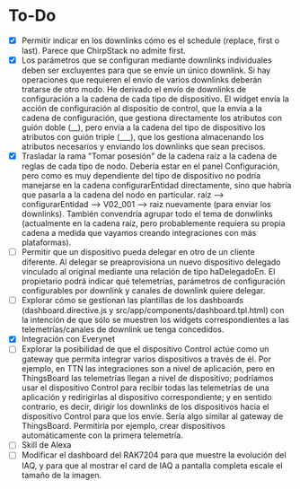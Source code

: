 # To-Do
- [x] Permitir indicar en los downlinks cómo es el schedule (replace, first o last). Parece que ChirpStack no admite first.
- [x] Los parámetros que se configuran mediante downlinks individuales deben ser excluyentes para que se envíe un único downlink. Si hay operaciones que requieren el envío de varios downlinks deberán tratarse de otro modo. He derivado el envío de downlinks de configuración a la cadena de cada tipo de dispositivo. El widget envía la acción de configuración al dispositio de control, que la envía a la cadena de configuración, que gestiona directamente los atributos con guión doble (\__), pero envía a la cadena del tipo de dispositivo los atributos con guión triple (\___), que los gestiona almacenando los atributos necesarios y enviando los downlinks que sean precisos.
- [X] Trasladar la rama "Tomar posesión" de la cadena raíz a la cadena de reglas de cada tipo de nodo. Debería estar en el panel Configuración, pero como es muy dependiente del tipo de dispositivo no podría manejarse en la cadena configurarEntidad directamente, sino que habría que pasarla a la cadena del nodo en particular. raiz --> configurarEntidad --> V02_001 --> raiz nuevamente (para enviar los downlinks). También convendría agrupar todo el tema de donwlinks (actualmente en la cadena raíz, pero probablemente requiera su propia cadena a medida que vayamos creando integraciones con más plataformas).
- [ ] Permitir que un dispositivo pueda delegar en otro de un cliente diferente. Al delegar se preaprovisiona un nuevo dispositivo delegado vinculado al original mediante una relación de tipo haDelegadoEn. El propietario podrá indicar qué telemetrías, parámetros de configuración configurables por downlink y canales de downlink quiere delegar.
- [ ] Explorar cómo se gestionan las plantillas de los dashboards (dashboard.directive.js y src/app/components/dashboard.tpl.html) con la intención de que sólo se muestren los widgets correspondientes a las telemetrías/canales de downlink ue tenga concedidos.
- [x] Integración con Everynet
- [ ] Explorar la posibilidad de que el dispositivo Control actúe como un gateway que permita integrar varios dispositivos a través de él. Por ejemplo, en TTN las integraciones son a nivel de aplicación, pero en ThingsBoard las telemetrías llegan a nivel de dispositivo; podríamos usar el dispositivo Control para recibir todas las telemetrías de una aplicación y redirigirlas al dispositivo correspondiente; y en sentido contrario, es decir, dirigir los downlinks de los dispositivos hacia el dispositivo Control para que los envíe. Sería algo similar al gateway de ThingsBoard. Permitiría por ejemplo, crear dispositivos automáticamente con la primera telemetría. 
- [ ] Skill de Alexa
- [ ] Modificar el dashboard del RAK7204 para que muestre la evolución del IAQ, y para que al mostrar el card de IAQ a pantalla completa escale el tamaño de la imagen.
